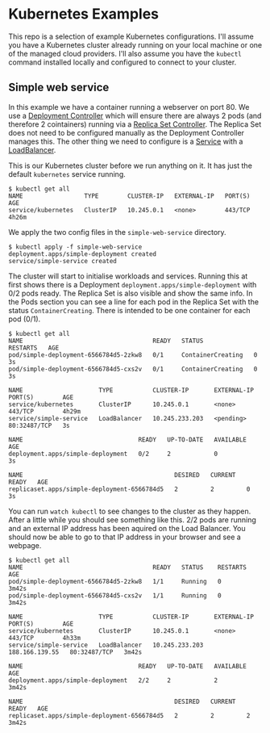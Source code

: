 # Kubernetes Examples

This repo is a selection of example Kubernetes configurations. I'll assume you have a Kubernetes cluster already running on your local machine or one of the managed cloud providers. I'll also assume you have the `kubectl` command installed locally and configured to connect to your cluster.


## Simple web service

In this example we have a container running a webserver on port 80. We use a [Deployment Controller](https://kubernetes.io/docs/concepts/workloads/controllers/deployment/) which will ensure there are always 2 pods (and therefore 2 cointainers) running via a [Replica Set Controller](https://kubernetes.io/docs/concepts/workloads/controllers/replicaset/). The Replica Set does not need to be configured manually as the Deployment Controller manages this. The other thing we need to configure is a [Service](https://kubernetes.io/docs/concepts/services-networking/service/) with a [LoadBalancer](https://kubernetes.io/docs/concepts/services-networking/service/#loadbalancer).

This is our Kubernetes cluster before we run anything on it. It has just the default `kubernetes` service running.

```
$ kubectl get all
NAME                 TYPE        CLUSTER-IP   EXTERNAL-IP   PORT(S)   AGE
service/kubernetes   ClusterIP   10.245.0.1   <none>        443/TCP   4h26m
```

We apply the two config files in the `simple-web-service` directory. 

```
$ kubectl apply -f simple-web-service
deployment.apps/simple-deployment created
service/simple-service created
```

The cluster will start to initialise workloads and services. Running this at first shows there is a Deployment `deployment.apps/simple-deployment` with 0/2 pods ready. The Replica Set is also visible and show the same info. In the Pods section you can see a line for each pod in the Replica Set with the status `ContainerCreating`. There is intended to be one container for each pod (0/1).

```
$ kubectl get all
NAME                                    READY   STATUS              RESTARTS   AGE
pod/simple-deployment-6566784d5-2zkw8   0/1     ContainerCreating   0          3s
pod/simple-deployment-6566784d5-cxs2v   0/1     ContainerCreating   0          3s

NAME                     TYPE           CLUSTER-IP       EXTERNAL-IP   PORT(S)        AGE
service/kubernetes       ClusterIP      10.245.0.1       <none>        443/TCP        4h29m
service/simple-service   LoadBalancer   10.245.233.203   <pending>     80:32487/TCP   3s

NAME                                READY   UP-TO-DATE   AVAILABLE   AGE
deployment.apps/simple-deployment   0/2     2            0           3s

NAME                                          DESIRED   CURRENT   READY   AGE
replicaset.apps/simple-deployment-6566784d5   2         2         0       3s
```

You can run `watch kubectl` to see changes to the cluster as they happen. After a little while you should see something like this. 2/2 pods are running and an external IP address has been aquired on the Load Balancer. You should now be able to go to that IP address in your browser and see a webpage.


```
$ kubectl get all
NAME                                    READY   STATUS    RESTARTS   AGE
pod/simple-deployment-6566784d5-2zkw8   1/1     Running   0          3m42s
pod/simple-deployment-6566784d5-cxs2v   1/1     Running   0          3m42s

NAME                     TYPE           CLUSTER-IP       EXTERNAL-IP      PORT(S)        AGE
service/kubernetes       ClusterIP      10.245.0.1       <none>           443/TCP        4h33m
service/simple-service   LoadBalancer   10.245.233.203   188.166.139.55   80:32487/TCP   3m42s

NAME                                READY   UP-TO-DATE   AVAILABLE   AGE
deployment.apps/simple-deployment   2/2     2            2           3m42s

NAME                                          DESIRED   CURRENT   READY   AGE
replicaset.apps/simple-deployment-6566784d5   2         2         2       3m42s
```